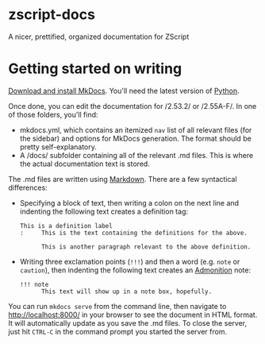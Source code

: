 # zscript-docs
 A nicer, prettified, organized documentation for ZScript

# Getting started on writing
[Download and install MkDocs](https://www.mkdocs.org/getting-started/). You'll need the latest version of [Python](https://www.python.org).

Once done, you can edit the documentation for /2.53.2/ or /2.55A-F/. In one of those folders, you'll find:

* mkdocs.yml, which contains an itemized `nav` list of all relevant files (for the sidebar) and options for MkDocs generation. The format should be pretty self-explanatory.
* A /docs/ subfolder containing all of the relevant .md files. This is where the actual documentation text is stored.

The .md files are written using [Markdown](https://daringfireball.net/projects/markdown/). There are a few syntactical differences:

* Specifying a block of text, then writing a colon on the next line and indenting the following text creates a definition tag:

      This is a definition label
      :     This is the text containing the definitions for the above.
            
            This is another paragraph relevant to the above definition.
            
* Writing three exclamation points (`!!!`) and then a word (e.g. `note` or `caution`), then indenting the following text creates an [Admonition](https://python-markdown.github.io/extensions/admonition/) note:

      !!! note
            This text will show up in a note box, hopefully.

You can run `mkdocs serve` from the command line, then navigate to [http://localhost:8000/](http://localhost:8000/) in your browser to see the document in HTML format. It will automatically update as you save the .md files. To close the server, just hit `CTRL-C` in the command prompt you started the server from.
